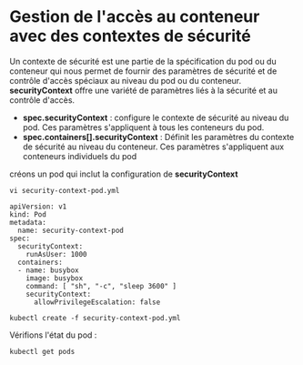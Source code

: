 # Gestion de l'accès au conteneur avec des contextes de sécurité

Un contexte de sécurité est une partie de la spécification du pod ou du conteneur qui nous permet de fournir des paramètres de sécurité et de contrôle d'accès spéciaux au niveau du pod ou du conteneur. **securityContext** offre une variété de paramètres liés à la sécurité et au contrôle d'accès.<br>

- **spec.securityContext** : configure le contexte de sécurité au niveau du pod. Ces paramètres s'appliquent à tous les conteneurs du pod.
- **spec.containers[].securityContext** : Définit les paramètres du contexte de sécurité au niveau du conteneur. Ces paramètres s'appliquent aux conteneurs individuels du pod

créons un pod qui inclut la configuration de **securityContext**

```
vi security-context-pod.yml
```

```
apiVersion: v1
kind: Pod
metadata:
  name: security-context-pod
spec:
  securityContext:
    runAsUser: 1000
  containers:
  - name: busybox
    image: busybox
    command: [ "sh", "-c", "sleep 3600" ]
    securityContext:
      allowPrivilegeEscalation: false
```

```
kubectl create -f security-context-pod.yml
```

Vérifions l'état du pod :
```
kubectl get pods
```